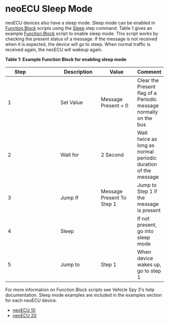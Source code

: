 # neoECU Sleep Mode

neoECU devices also have a sleep mode.  Sleep mode can be enabled in [Function Block](../../vehicle-spy-main-menus/main-menu-scripting-and-automation/function-blocks/) scripts using the [Sleep](../../vehicle-spy-main-menus/main-menu-scripting-and-automation/function-blocks/function-blocks-types/script-type-function-block-commands/script-type-function-block-command-sleep.md) step command. Table 1 gives an example [Function Block](../../vehicle-spy-main-menus/main-menu-scripting-and-automation/function-blocks/) script to enable sleep mode. This script works by checking the present status of a message. If the message is not received when it is expected, the device will go to sleep.  When normal traffic is received again, the neoECU will wakeup again.

**Table 1: Example Function Block for enabling sleep mode**

<table><thead><tr><th width="150">Step</th><th width="150"></th><th width="150">Description</th><th width="150">Value</th><th>Comment</th></tr></thead><tbody><tr><td>1</td><td><img src="https://cdn.intrepidcs.net/support/VehicleSpy/assets/smallSetValue.gif" alt=""></td><td>Set Value</td><td>Message Present = 0</td><td>Clear the Present flag of a Periodic message normally on the bus</td></tr><tr><td>2</td><td><img src="https://cdn.intrepidcs.net/support/VehicleSpy/assets/smallWaitFor.gif" alt=""></td><td>Wait for</td><td>2 Second</td><td>Wait twice as long as normal periodic duration of the message</td></tr><tr><td>3</td><td><img src="https://cdn.intrepidcs.net/support/VehicleSpy/assets/smallJump.gif" alt=""></td><td>Jump If</td><td>Message Present  To Step 1</td><td>Jump to Step 1 if the message is present</td></tr><tr><td>4</td><td><img src="https://cdn.intrepidcs.net/support/VehicleSpy/assets/smallSleep.gif" alt=""></td><td>Sleep</td><td> </td><td>If not present, go into sleep mode</td></tr><tr><td>5</td><td><img src="https://cdn.intrepidcs.net/support/VehicleSpy/assets/smallJump.gif" alt=""></td><td>Jump to</td><td>Step 1</td><td>When device wakes up, go to step 1</td></tr></tbody></table>

For more information on Function Block scripts see Vehicle Spy 3's help documentation. Sleep mode examples are included in the examples section for each neoECU device.

* [neoECU 10](neoecu-10/neoecu-10-examples.md)
* [neoECU 20](neoecu-20/neoecu-20-examples.md)
